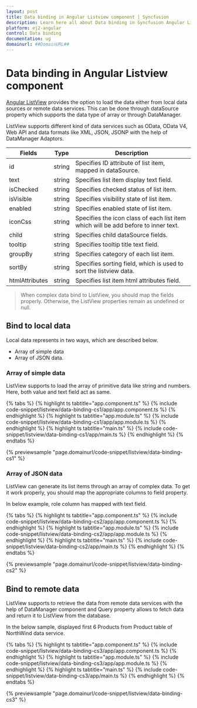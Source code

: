 ```yaml
---
layout: post
title: Data binding in Angular Listview component | Syncfusion
description: Learn here all about Data binding in Syncfusion Angular Listview component of Syncfusion Essential JS 2 and more.
platform: ej2-angular
control: Data binding 
documentation: ug
domainurl: ##DomainURL##
---
```


# Data binding in Angular Listview component

[Angular ListView](https://www.syncfusion.com/angular-components/angular-listview) provides the option to load the data either from local data sources or remote data services.
This can be done through dataSource property which supports the data type of array or through DataManager.

ListView supports different kind of data services such as OData, OData V4, Web API and
data formats like XML, JSON, JSONP with the help of DataManager Adaptors.

| Fields | Type | Description |
|------|------|-------------|
| id | string | Specifies ID attribute of list item, mapped in dataSource. |
| text | string | Specifies list item display text field. |
| isChecked | string | Specifies checked status of list item. |
| isVisible | string | Specifies visibility state of list item. |
| enabled | string | Specifies enabled state of list item. |
| iconCss | string | Specifies the icon class of each list item which will be add before to inner text. |
| child | string | Specifies child dataSource fields. |
| tooltip | string | Specifies tooltip title text field. |
| groupBy | string | Specifies category of each list item. |
| sortBy | string | Specifies sorting field, which is used to sort the listview data. |
| htmlAttributes | string | Specifies list item html attributes field. |

> When complex data bind to ListView, you should map the fields properly. Otherwise, the ListView properties remain as undefined or null.

## Bind to local data

Local data represents in two ways, which are described below.

* Array of simple data
* Array of JSON data.

### Array of simple data

ListView supports to load the array of primitive data like string and numbers. Here, both value and text field act as same.

{% tabs %}
{% highlight ts tabtitle="app.component.ts" %}
{% include code-snippet/listview/data-binding-cs1/app/app.component.ts %}
{% endhighlight %}
{% highlight ts tabtitle="app.module.ts" %}
{% include code-snippet/listview/data-binding-cs1/app/app.module.ts %}
{% endhighlight %}
{% highlight ts tabtitle="main.ts" %}
{% include code-snippet/listview/data-binding-cs1/app/main.ts %}
{% endhighlight %}
{% endtabs %}
  
{% previewsample "page.domainurl/code-snippet/listview/data-binding-cs1" %}

### Array of JSON data

ListView can generate its list items through an array of complex data. To get it work properly, you should map the appropriate columns to field property.

In below example, role column has mapped with text field.

{% tabs %}
{% highlight ts tabtitle="app.component.ts" %}
{% include code-snippet/listview/data-binding-cs2/app/app.component.ts %}
{% endhighlight %}
{% highlight ts tabtitle="app.module.ts" %}
{% include code-snippet/listview/data-binding-cs2/app/app.module.ts %}
{% endhighlight %}
{% highlight ts tabtitle="main.ts" %}
{% include code-snippet/listview/data-binding-cs2/app/main.ts %}
{% endhighlight %}
{% endtabs %}
  
{% previewsample "page.domainurl/code-snippet/listview/data-binding-cs2" %}

## Bind to remote data

ListView supports to retrieve the data from remote data services with the help of DataManager component and Query property allows to fetch data and return it to ListView from the database.

In the below sample, displayed first 6 Products from Product table of NorthWind data service.

{% tabs %}
{% highlight ts tabtitle="app.component.ts" %}
{% include code-snippet/listview/data-binding-cs3/app/app.component.ts %}
{% endhighlight %}
{% highlight ts tabtitle="app.module.ts" %}
{% include code-snippet/listview/data-binding-cs3/app/app.module.ts %}
{% endhighlight %}
{% highlight ts tabtitle="main.ts" %}
{% include code-snippet/listview/data-binding-cs3/app/main.ts %}
{% endhighlight %}
{% endtabs %}
  
{% previewsample "page.domainurl/code-snippet/listview/data-binding-cs3" %}